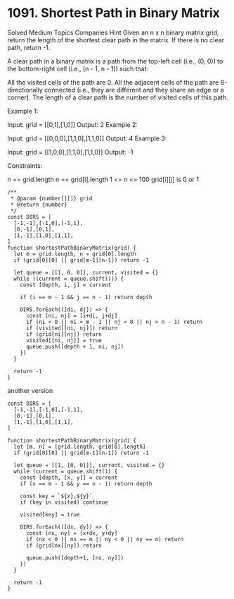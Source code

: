 # 1091. Shortest Path in Binary Matrix

Solved
Medium
Topics
Companies
Hint
Given an n x n binary matrix grid, return the length of the shortest clear path in the matrix. If there is no clear path, return -1.

A clear path in a binary matrix is a path from the top-left cell (i.e., (0, 0)) to the bottom-right cell (i.e., (n - 1, n - 1)) such that:

All the visited cells of the path are 0.
All the adjacent cells of the path are 8-directionally connected (i.e., they are different and they share an edge or a corner).
The length of a clear path is the number of visited cells of this path.

Example 1:

Input: grid = [[0,1],[1,0]]
Output: 2
Example 2:

Input: grid = [[0,0,0],[1,1,0],[1,1,0]]
Output: 4
Example 3:

Input: grid = [[1,0,0],[1,1,0],[1,1,0]]
Output: -1

Constraints:

n == grid.length
n == grid[i].length
1 <= n <= 100
grid[i][j] is 0 or 1

```
/**
 * @param {number[][]} grid
 * @return {number}
 */
const DIRS = [
  [-1,-1],[-1,0],[-1,1],
  [0,-1],[0,1],
  [1,-1],[1,0],[1,1],
]
function shortestPathBinaryMatrix(grid) {
  let m = grid.length, n = grid[0].length
  if (grid[0][0] || grid[m-1][n-1]) return -1

  let queue = [[1, 0, 0]], current, visited = {}
  while ((current = queue.shift())) {
    const [depth, i, j] = current

    if (i == m - 1 && j == n - 1) return depth

    DIRS.forEach(([di, dj]) => {
      const [ni, nj] = [i+di, j+dj]
      if (ni < 0 || ni > m - 1 || nj < 0 || nj > n - 1) return
      if (visited[[ni, nj]]) return
      if (grid[ni][nj]) return
      visited[[ni, nj]] = true
      queue.push([depth + 1, ni, nj])
    })
  }

  return -1
}
```

another version

```
const DIRS = [
  [-1,-1],[-1,0],[-1,1],
  [0,-1],[0,1],
  [1,-1],[1,0],[1,1],
]

function shortestPathBinaryMatrix(grid) {
  let [m, n] = [grid.length, grid[0].length]
  if (grid[0][0] || grid[m-1][n-1]) return -1

  let queue = [[1, [0, 0]]], current, visited = {}
  while (current = queue.shift()) {
    const [depth, [x, y]] = current
    if (x == m - 1 && y == n - 1) return depth

    const key = `${x},${y}`
    if (key in visited) continue

    visited[key] = true

    DIRS.forEach(([dx, dy]) => {
      const [nx, ny] = [x+dx, y+dy]
      if (nx < 0 || nx == m || ny < 0 || ny == n) return
      if (grid[nx][ny]) return

      queue.push([depth+1, [nx, ny]])
    })
  }

  return -1
}
```
